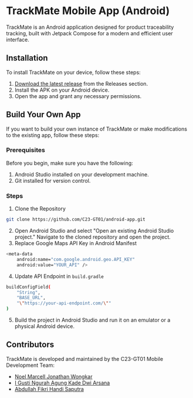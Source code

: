 # TrackMate Mobile App (Android)

TrackMate is an Android application designed for product traceability tracking, built with Jetpack Compose for a modern
and efficient user interface.

## Installation

To install TrackMate on your device, follow these steps:

1. [Download the latest release](https://github.com/C23-GT01/android-app/releases) from the Releases section.
2. Install the APK on your Android device.
3. Open the app and grant any necessary permissions.

## Build Your Own App

If you want to build your own instance of TrackMate or make modifications to the existing app, follow these steps:

### Prerequisites

Before you begin, make sure you have the following:

1. Android Studio installed on your development machine.
2. Git installed for version control.

### Steps

1. Clone the Repository

```bash
git clone https://github.com/C23-GT01/android-app.git
```

2. Open Android Studio and select "Open an existing Android Studio project." Navigate to the cloned repository and open
   the project.
3. Replace Google Maps API Key in Android Manifest

```bash
<meta-data
    android:name="com.google.android.geo.API_KEY"
    android:value="YOUR_API" />
```

4. Update API Endpoint in `build.gradle`

```bash
buildConfigField(
    "String",
    "BASE_URL",
    "\"https://your-api-endpoint.com/\""
)
```

5. Build the project in Android Studio and run it on an emulator or a physical Android device.

## Contributors

TrackMate is developed and maintained by the C23-GT01 Mobile Development Team:

- [Noel Marcell Jonathan Wongkar](https://github.com/noeljonathan)
- [I Gusti Ngurah Agung Kade Dwi Arsana](https://github.com/gustingurahagung)
- [Abdullah Fikri Handi Saputra](https://github.com/fikrihandy)
